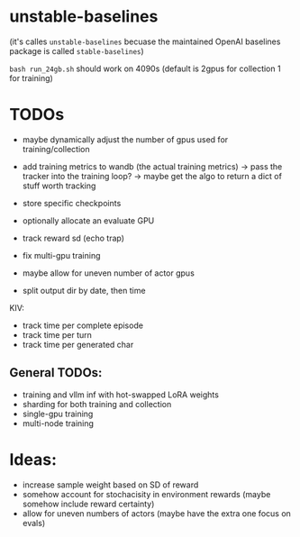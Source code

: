 # unstable-baselines
(it's calles `unstable-baselines` becuase the maintained OpenAI baselines package is called `stable-baselines`)



`bash run_24gb.sh` should work on 4090s (default is 2gpus for collection 1 for training) 

# TODOs

<!-- - make num train gpus more flexible (i.e. 1-n) -->
<!-- - create warning if not all gpus are used -->
<!-- - track invalid move rate -->
<!-- - better default name for wandb run -->
<!-- - keep track of win-rate by pid -->
<!-- - make sure to only submit the final action (i.e. add action extraction logic) -->
<!-- - add format reward -->
<!-- - add standard formatting options -->
<!-- - add eval metrics to wandb -->
<!-- - store sample CoTs -->
<!-- - add a moving-average tracker and add tau/ma for both the wandb tracking -->
<!-- - dynamically collect eval episodes in parallel -->



- maybe dynamically adjust the number of gpus used for training/collection
- add training metrics to wandb (the actual training metrics) 
        -> pass the tracker into the training loop?
        -> maybe get the algo to return a dict of stuff worth tracking
        
- store specific checkpoints

- optionally allocate an evaluate GPU

- track reward sd (echo trap)


- fix multi-gpu training
- maybe allow for uneven number of actor gpus

- split output dir by date, then time



KIV:
- track time per complete episode
- track time per turn
- track time per generated char


## General TODOs:
- training and vllm inf with hot-swapped LoRA weights
- sharding for both training and collection
- single-gpu training
- multi-node training



# Ideas:
- increase sample weight based on SD of reward 
- somehow account for stochacisity in environment rewards (maybe somehow include reward certainty)
- allow for uneven numbers of actors (maybe have the extra one focus on evals)